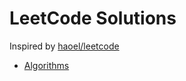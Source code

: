 # LeetCode Solutions

Inspired by [haoel/leetcode](https://github.com/haoel/leetcode)

- [Algorithms](algorithms)
